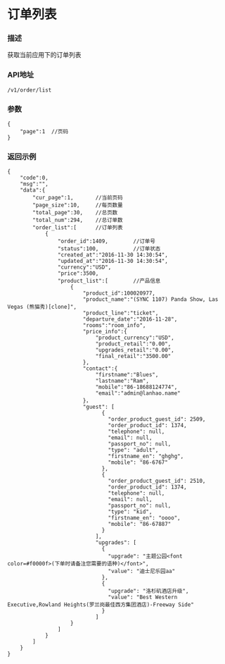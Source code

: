 # 订单列表

### 描述

获取当前应用下的订单列表

### API地址

	/v1/order/list
	
### 参数

	{
	    "page":1  //页码
	}
	
### 返回示例

	{
	    "code":0,
	    "msg":"",
	    "data":{
	        "cur_page":1,       //当前页码
	        "page_size":10,     //每页数量
	        "total_page":30,    //总页数
	        "total_num":294,    //总订单数
	        "order_list":[      //订单列表
	            {
	                "order_id":1409,        //订单号
	                "status":100,           //订单状态
	                "created_at":"2016-11-30 14:30:54",
	                "updated_at":"2016-11-30 14:30:54",
	                "currency":"USD",
	                "price":3500,
	                "product_list":[        //产品信息
	                    {
	                        "product_id":100020977,
	                        "product_name":"(SYNC 1107) Panda Show, Las Vegas (熊猫秀)[clone]",
	                        "product_line":"ticket",
	                        "departure_date":"2016-11-28",
	                        "rooms":"room_info",
	                        "price_info":{
	                            "product_currency":"USD",
	                            "product_retail":"0.00",
	                            "upgrades_retail":"0.00",
	                            "final_retail":"3500.00"
	                        },
	                        "contact":{
	                            "firstname":"Blues",
	                            "lastname":"Ram",
	                            "mobile":"86-18688124774",
	                            "email":"admin@lanhao.name"
	                        }，
	                        "guest": [
						          {
						            "order_product_guest_id": 2509,
						            "order_product_id": 1374,
						            "telephone": null,
						            "email": null,
						            "passport_no": null,
						            "type": "adult",
						            "firstname_en": "ghghg",
						            "mobile": "86-6767"
						          },
						          {
						            "order_product_guest_id": 2510,
						            "order_product_id": 1374,
						            "telephone": null,
						            "email": null,
						            "passport_no": null,
						            "type": "kid",
						            "firstname_en": "oooo",
						            "mobile": "86-67887"
						          }
						        ],
						        "upgrades": [
						          {
						            "upgrade": "主题公园<font color=#f0000f>(下单时请备注您需要的语种)</font>",
						            "value": "迪士尼乐园aa"
						          },
						          {
						            "upgrade": "洛杉矶酒店升级",
						            "value": "Best Western Executive,Rowland Heights(罗兰岗最佳西方集团酒店)-Freeway Side"
						          }
						        ]
	                    }
	                ]
	            }
	        ]
	    }
	}